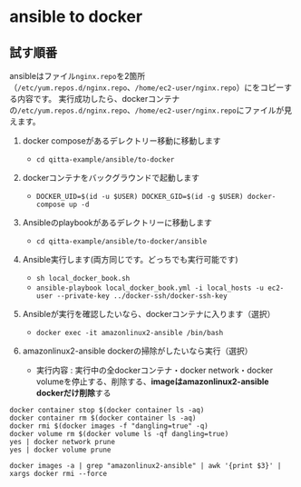 # ansible to docker

## 試す順番
ansibleはファイル`nginx.repo`を2箇所（`/etc/yum.repos.d/nginx.repo`、`/home/ec2-user/nginx.repo`）にをコピーする内容です。
実行成功したら、dockerコンテナの`/etc/yum.repos.d/nginx.repo`、`/home/ec2-user/nginx.repo`にファイルが見えます。  


1. docker composeがあるデレクトリー移動に移動します   
   - `cd qitta-example/ansible/to-docker`  


2. dockerコンテナをバックグラウンドで起動します
   - `DOCKER_UID=$(id -u $USER) DOCKER_GID=$(id -g $USER) docker-compose up -d`


3. Ansibleのplaybookがあるデレクトリーに移動します
   - `cd qitta-example/ansible/to-docker/ansible`


4. Ansible実行します(両方同じです。どっちでも実行可能です)
   - `sh local_docker_book.sh`
   - `ansible-playbook local_docker_book.yml -i local_hosts -u ec2-user --private-key ../docker-ssh/docker-ssh-key`


5. Ansibleが実行を確認したいなら、dockerコンテナに入ります（選択）
   - `docker exec -it amazonlinux2-ansible /bin/bash`

6. amazonlinux2-ansible dockerの掃除がしたいなら実行（選択）
   - 実行内容 : 実行中の全dockerコンテナ・docker network・docker volumeを停止する、削除する、**imageはamazonlinux2-ansible dockerだけ削除**する
```
docker container stop $(docker container ls -aq)
docker container rm $(docker container ls -aq)
docker rmi $(docker images -f "dangling=true" -q)
docker volume rm $(docker volume ls -qf dangling=true)
yes | docker network prune
yes | docker volume prune

docker images -a | grep "amazonlinux2-ansible" | awk '{print $3}' | xargs docker rmi --force
```
